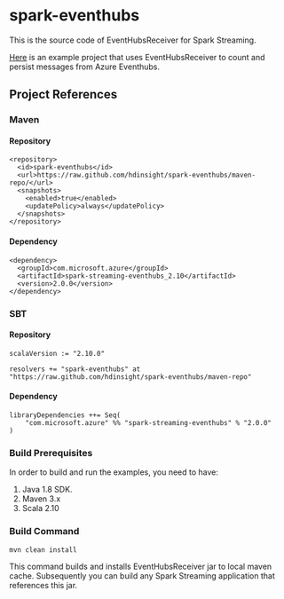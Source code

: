 # spark-eventhubs
This is the source code of EventHubsReceiver for Spark Streaming. 

[Here](https://github.com/hdinsight/spark-streaming-data-persistence-examples) is an example project that uses EventHubsReceiver to count and persist messages from Azure Eventhubs.

## Project References

### Maven

#### Repository
    <repository>
      <id>spark-eventhubs</id>
      <url>https://raw.github.com/hdinsight/spark-eventhubs/maven-repo/</url>
      <snapshots>
        <enabled>true</enabled>
        <updatePolicy>always</updatePolicy>
      </snapshots>
    </repository>

#### Dependency
    <dependency>
      <groupId>com.microsoft.azure</groupId>
      <artifactId>spark-streaming-eventhubs_2.10</artifactId>
      <version>2.0.0</version>
    </dependency>
    
### SBT

#### Repository
    scalaVersion := "2.10.0"

    resolvers += "spark-eventhubs" at "https://raw.github.com/hdinsight/spark-eventhubs/maven-repo"

#### Dependency
    libraryDependencies ++= Seq(
        "com.microsoft.azure" %% "spark-streaming-eventhubs" % "2.0.0"
    )

### Build Prerequisites

In order to build and run the examples, you need to have:

1. Java 1.8 SDK.
2. Maven 3.x
3. Scala 2.10

### Build Command
    mvn clean install    
This command builds and installs EventHubsReceiver jar to local maven cache. Subsequently you can build any Spark Streaming application that references this jar.

